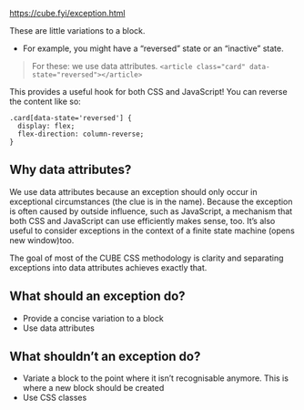 https://cube.fyi/exception.html

These are little variations to a block.
- For example, you might have a “reversed” state or an “inactive” state.

> For these: we use data attributes.
> `<article class="card" data-state="reversed"></article>`

This provides a useful hook for both CSS and JavaScript! You can reverse the content like so:
```
.card[data-state='reversed'] {
  display: flex;
  flex-direction: column-reverse;
}
```

## Why data attributes?
We use data attributes because an exception should only occur in exceptional circumstances (the clue is in the name). Because the exception is often caused by outside influence, such as JavaScript, a mechanism that both CSS and JavaScript can use efficiently makes sense, too. It’s also useful to consider exceptions in the context of a finite state machine (opens new window)too.

The goal of most of the CUBE CSS methodology is clarity and separating exceptions into data attributes achieves exactly that.

## What should an exception do?
- Provide a concise variation to a block
- Use data attributes

## What shouldn’t an exception do?
- Variate a block to the point where it isn’t recognisable anymore. This is where a new block should be created
- Use CSS classes